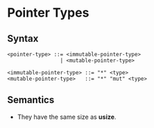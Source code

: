 # Pointer Types

## Syntax

```
<pointer-type> ::= <immutable-pointer-type>
                 | <mutable-pointer-type>

<immutable-pointer-type> ::= "*" <type>
<mutable-pointer-type>   ::= "*" "mut" <type>
```

## Semantics

- They have the same size as **usize**.
